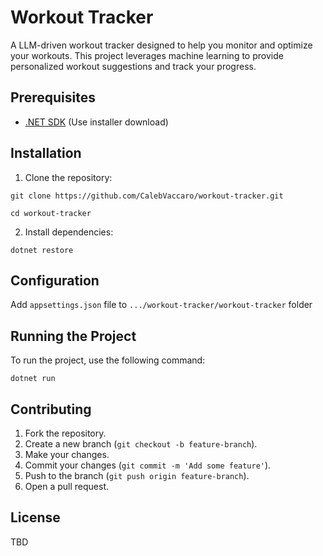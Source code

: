 
# Workout Tracker

A LLM-driven workout tracker designed to help you monitor and optimize your workouts. This project leverages machine learning to provide personalized workout suggestions and track your progress.

## Prerequisites

- [.NET SDK](https://dotnet.microsoft.com/en-us/download/dotnet/8.0) (Use installer download)

## Installation

1. Clone the repository:
```
git clone https://github.com/CalebVaccaro/workout-tracker.git

cd workout-tracker
```

2. Install dependencies:
```
dotnet restore
```

## Configuration

Add `appsettings.json` file to `.../workout-tracker/workout-tracker` folder

## Running the Project

To run the project, use the following command:
```
dotnet run
```

## Contributing

1. Fork the repository.
2. Create a new branch (`git checkout -b feature-branch`).
3. Make your changes.
4. Commit your changes (`git commit -m 'Add some feature'`).
5. Push to the branch (`git push origin feature-branch`).
6. Open a pull request.

## License

TBD
